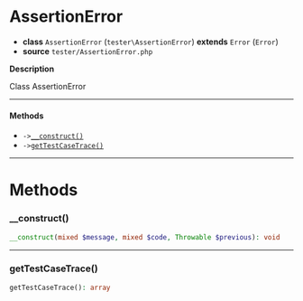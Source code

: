 # AssertionError

- **class** `AssertionError` (`tester\AssertionError`) **extends** `Error` (`Error`)
- **source** `tester/AssertionError.php`

**Description**

Class AssertionError

---

#### Methods

- `->`[`__construct()`](#method-__construct)
- `->`[`getTestCaseTrace()`](#method-gettestcasetrace)

---
# Methods

<a name="method-__construct"></a>

### __construct()
```php
__construct(mixed $message, mixed $code, Throwable $previous): void
```

---

<a name="method-gettestcasetrace"></a>

### getTestCaseTrace()
```php
getTestCaseTrace(): array
```